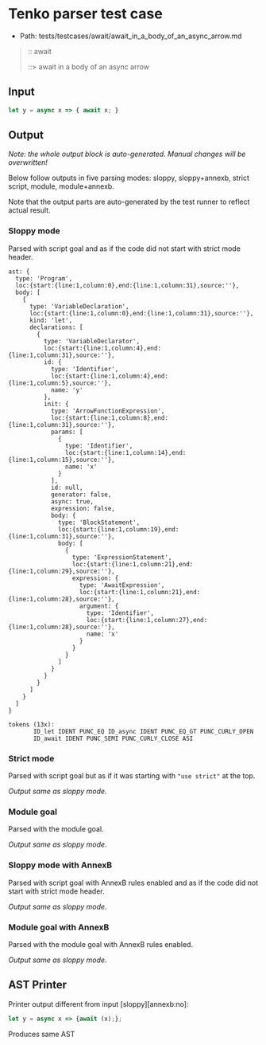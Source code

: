 # Tenko parser test case

- Path: tests/testcases/await/await_in_a_body_of_an_async_arrow.md

> :: await
>
> ::> await in a body of an async arrow

## Input

`````js
let y = async x => { await x; }
`````

## Output

_Note: the whole output block is auto-generated. Manual changes will be overwritten!_

Below follow outputs in five parsing modes: sloppy, sloppy+annexb, strict script, module, module+annexb.

Note that the output parts are auto-generated by the test runner to reflect actual result.

### Sloppy mode

Parsed with script goal and as if the code did not start with strict mode header.

`````
ast: {
  type: 'Program',
  loc:{start:{line:1,column:0},end:{line:1,column:31},source:''},
  body: [
    {
      type: 'VariableDeclaration',
      loc:{start:{line:1,column:0},end:{line:1,column:31},source:''},
      kind: 'let',
      declarations: [
        {
          type: 'VariableDeclarator',
          loc:{start:{line:1,column:4},end:{line:1,column:31},source:''},
          id: {
            type: 'Identifier',
            loc:{start:{line:1,column:4},end:{line:1,column:5},source:''},
            name: 'y'
          },
          init: {
            type: 'ArrowFunctionExpression',
            loc:{start:{line:1,column:8},end:{line:1,column:31},source:''},
            params: [
              {
                type: 'Identifier',
                loc:{start:{line:1,column:14},end:{line:1,column:15},source:''},
                name: 'x'
              }
            ],
            id: null,
            generator: false,
            async: true,
            expression: false,
            body: {
              type: 'BlockStatement',
              loc:{start:{line:1,column:19},end:{line:1,column:31},source:''},
              body: [
                {
                  type: 'ExpressionStatement',
                  loc:{start:{line:1,column:21},end:{line:1,column:29},source:''},
                  expression: {
                    type: 'AwaitExpression',
                    loc:{start:{line:1,column:21},end:{line:1,column:28},source:''},
                    argument: {
                      type: 'Identifier',
                      loc:{start:{line:1,column:27},end:{line:1,column:28},source:''},
                      name: 'x'
                    }
                  }
                }
              ]
            }
          }
        }
      ]
    }
  ]
}

tokens (13x):
       ID_let IDENT PUNC_EQ ID_async IDENT PUNC_EQ_GT PUNC_CURLY_OPEN
       ID_await IDENT PUNC_SEMI PUNC_CURLY_CLOSE ASI
`````

### Strict mode

Parsed with script goal but as if it was starting with `"use strict"` at the top.

_Output same as sloppy mode._

### Module goal

Parsed with the module goal.

_Output same as sloppy mode._

### Sloppy mode with AnnexB

Parsed with script goal with AnnexB rules enabled and as if the code did not start with strict mode header.

_Output same as sloppy mode._

### Module goal with AnnexB

Parsed with the module goal with AnnexB rules enabled.

_Output same as sloppy mode._

## AST Printer

Printer output different from input [sloppy][annexb:no]:

````js
let y = async x => {await (x);};
````

Produces same AST
